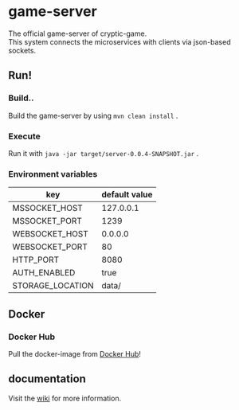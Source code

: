 # game-server

The official game-server of cryptic-game.  
This system connects the microservices with clients via json-based sockets.

## Run!

### Build..

Build the game-server by using `mvn clean install` .  

### Execute

Run it with `java -jar target/server-0.0.4-SNAPSHOT.jar` .

### Environment variables

| key              | default value |
| ---------------- | ------------- |
| MSSOCKET_HOST    | 127.0.0.1     |
| MSSOCKET_PORT    | 1239          |
| WEBSOCKET_HOST   | 0.0.0.0       |
| WEBSOCKET_PORT   | 80            |
| HTTP_PORT        | 8080          |
| AUTH_ENABLED     | true          |
| STORAGE_LOCATION | data/         | 

## Docker

### Docker Hub

Pull the docker-image from [Docker Hub](https://hub.docker.com/r/useto/cryptic-game-server)!

## documentation

Visit the [wiki](https://github.com/cryptic-game/server/wiki) for more information.

